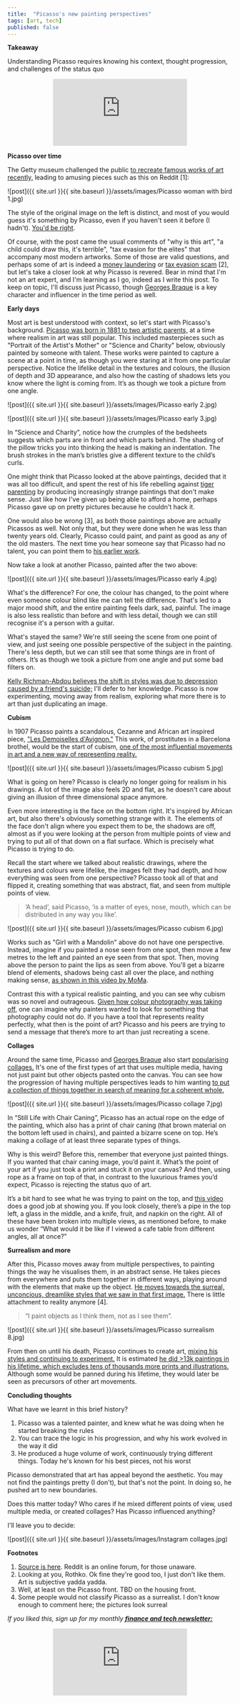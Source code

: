 ```yaml
---
title:  "Picasso's new painting perspectives"  
tags: [art, tech]
published: false
---
```


<style>
      .iframe-container {
        overflow: hidden;        
        padding-top: 50%; <!-- Calculated from the aspect ration of the content (in case of 16:9 it is 9/16= 0.5625) -->
        position: relative;
      }
      .iframe-container iframe { 
         border: 0;
         height: 100%; <!-- Finally, width and height are set to 100% so the iframe takes up 100% of the containers space. -->
         left: 0;
         position: absolute;
         top: 0;
         width: 100%;
         display: block;
         margin: 0 auto; <!-- center image -->
      }
      <!-- 4x3 Aspect Ratio -->
      .iframe-container-4x3 {
        padding-top: 75%;
      }
</style> 

**Takeaway**

Understanding Picasso requires knowing his context, thought progression, and challenges of the status quo

<div class="iframe-container-4x3">
  <p align="center"><iframe src="https://avoidboringpeople.substack.com/embed" frameborder="0" scrolling="no"> </iframe></p>
</div>

**Picasso over time**

The Getty museum challenged the public [to recreate famous works of art recently,](https://blogs.getty.edu/iris/getty-artworks-recreated-with-household-items-by-creative-geniuses-the-world-over/ "Getty") leading to amusing pieces such as this on Reddit \[1\]:

![post]({{ site.url }}{{ site.baseurl }}/assets/images/Picasso woman with bird 1.jpg)

The style of the original image on the left is distinct, and most of you would guess it's something by Picasso, even if you haven't seen it before (I hadn't). [You'd be right](https://www.wikiart.org/en/pablo-picasso/woman-with-bird-1970 "Woman with bird"). 

Of course, with the post came the usual comments of "why is this art", "a child could draw this, it's terrible", "tax evasion for the elites" that accompany most modern artworks. Some of those are valid questions, and perhaps some of art is indeed a [money laundering](https://www.natlawreview.com/article/art-and-money-laundering "money") or [tax evasion scam](https://newrepublic.com/article/147192/modern-art-serves-rich "tax") \[2\], but let's take a closer look at why Picasso is revered. Bear in mind that I'm not an art expert, and I'm learning as I go, indeed as I write this post. To keep on topic, I'll discuss just Picasso, though [Georges Braque](https://cubismsite.com/georges-braque-cubism/ "Braque") is a key character and influencer in the time period as well.

**Early days**

Most art is best understood with context, so let's start with Picasso's background. [Picasso was born in 1881 to two artistic parents,](https://mymodernmet.com/pablo-picasso-periods/ "Met") at a time where realism in art was still popular. This included masterpieces such as "Portrait of the Artist's Mother" or "Science and Charity" below, obviously painted by someone with talent. These works were painted to capture a scene at a point in time, as though you were staring at it from one particular perspective. Notice the lifelike detail in the textures and colours, the illusion of depth and 3D appearance, and also how the casting of shadows lets you know where the light is coming from. It’s as though we took a picture from one angle.

![post]({{ site.url }}{{ site.baseurl }}/assets/images/Picasso early 2.jpg)

![post]({{ site.url }}{{ site.baseurl }}/assets/images/Picasso early 3.jpg)

In “Science and Charity”, notice how the crumples of the bedsheets suggests which parts are in front and which parts behind. The shading of the pillow tricks you into thinking the head is making an indentation. The brush strokes in the man’s bristles give a different texture to the child’s curls. 

One might think that Picasso looked at the above paintings, decided that it was all too difficult, and spent the rest of his life rebelling against [tiger parenting](https://www.apadivisions.org/division-7/publications/newsletters/developmental/2013/07/tiger-parenting "tiger") by producing increasingly strange paintings that don't make sense. Just like how I've given up being able to afford a home, perhaps Picasso gave up on pretty pictures because he couldn't hack it.

One would also be wrong \[3\], as both those paintings above are actually Picassos as well. Not only that, but they were done when he was less than twenty years old. Clearly, Picasso could paint, and paint as good as any of the old masters. The next time you hear someone say that Picasso had no talent, you can point them to [his earlier work](https://mymodernmet.com/picasso-early-work/ "early").

Now take a look at another Picasso, painted after the two above:

![post]({{ site.url }}{{ site.baseurl }}/assets/images/Picasso early 4.jpg)

What's the difference? For one, the colour has changed, to the point where even someone colour blind like me can tell the difference. That's led to a major mood shift, and the entire painting feels dark, sad, painful. The image is also less realistic than before and with less detail, though we can still recognise it's a person with a guitar. 

What's stayed the same? We're still seeing the scene from one point of view, and just seeing one possible perspective of the subject in the painting. There's less depth, but we can still see that some things are in front of others. It’s as though we took a picture from one angle and put some bad filters on.

[Kelly Richman-Abdou believes the shift in styles was due to depression caused by a friend's suicide;](https://mymodernmet.com/pablo-picasso-periods/ "Met") I'll defer to her knowledge. Picasso is now experimenting, moving away from realism, exploring what more there is to art than just duplicating an image.

**Cubism**

In 1907 Picasso paints a scandalous, Cezanne and African art inspired piece, ["Les Demoiselles d'Avignon."](https://www.pablopicasso.org/avignon.jsp#prettyPhoto "Avignon") This work, of prostitutes in a Barcelona brothel, would be the start of cubism, [one of the most influential movements in art and a new way of representing reality.](https://www.tate.org.uk/art/art-terms/c/cubism "Tate")

![post]({{ site.url }}{{ site.baseurl }}/assets/images/Picasso cubism 5.jpg)

What is going on here? Picasso is clearly no longer going for realism in his drawings. A lot of the image also feels 2D and flat, as he doesn't care about giving an illusion of three dimensional space anymore. 

Even more interesting is the face on the bottom right. It's inspired by African art, but also there's obviously something strange with it. The elements of the face don't align where you expect them to be, the shadows are off, almost as if you were looking at the person from multiple points of view and trying to put all of that down on a flat surface. Which is precisely what Picasso is trying to do.

Recall the start where we talked about realistic drawings, where the textures and colours were lifelike, the images felt they had depth, and how everything was seen from one perspective? Picasso took all of that and flipped it, creating something that was abstract, flat, and seen from multiple points of view. 

> ‘A head’, said Picasso, ‘is a matter of eyes, nose, mouth, which can be distributed in any way you like’.

![post]({{ site.url }}{{ site.baseurl }}/assets/images/Picasso cubism 6.jpg)

Works such as "Girl with a Mandolin" above do not have one perspective. Instead, imagine if you painted a nose seen from one spot, then move a few metres to the left and painted an eye seen from that spot. Then, moving above the person to paint the lips as seen from above. You'll get a bizarre blend of elements, shadows being cast all over the place, and nothing making sense, [as shown in this video by MoMa](https://www.youtube.com/watch?v=rGZYfSzvPvs "Moma"). 

Contrast this with a typical realistic painting, and you can see why cubism was so novel and outrageous. [Given how colour photography was taking off](https://www.history.com/news/8-crucial-innovations-in-the-invention-of-photography "photo"), one can imagine why painters wanted to look for something that photography could not do. If you have a tool that represents reality perfectly, what then is the point of art? Picasso and his peers are trying to send a message that there’s more to art than just recreating a scene.

**Collages**

Around the same time, Picasso and [Georges Braque](https://cubismsite.com/georges-braque-cubism/ "Braque") also start [popularising collages.](https://cubismsite.com/picasso-collage/ "collage") It's one of the first types of art that uses multiple media, having not just paint but other objects pasted onto the canvas. You can see how the progression of having multiple perspectives leads to him wanting [to put a collection of things together in search of meaning for a coherent whole.](https://www.artsy.net/article/matthew-the-birth-of-collage-and-mixed-media "artsy")

![post]({{ site.url }}{{ site.baseurl }}/assets/images/Picasso collage 7.jpg)

In “Still Life with Chair Caning”, Picasso has an actual rope on the edge of the painting, which also has a print of chair caning (that brown material on the bottom left used in chairs), and painted a bizarre scene on top. He’s making a collage of at least three separate types of things.

Why is this weird? Before this, remember that everyone just painted things. If you wanted that chair caning image, you’d paint it. What’s the point of your art if you just took a print and stuck it on your canvas? And then, using rope as a frame on top of that, in contrast to the luxurious frames you’d expect, Picasso is rejecting the status quo of art. 

It’s a bit hard to see what he was trying to paint on the top, and [this video](https://www.khanacademy.org/humanities/art-1010/cubism-early-abstraction/cubism/v/picasso-still-life-with-chair-caning "video") does a good job at showing you. If you look closely, there’s a pipe in the top left, a glass in the middle, and a knife, fruit, and napkin on the right. All of these have been broken into multiple views, as mentioned before, to make us wonder “What would it be like if I viewed a cafe table from different angles, all at once?” 

**Surrealism and more**

After this, Picasso moves away from multiple perspectives, to painting things the way he visualises them, in an abstract sense. He takes pieces from everywhere and puts them together in different ways, playing around with the elements that make up the object. [He moves towards the surreal, unconcious, dreamlike styles that we saw in that first image.](https://focusonpicasso.com/product-category/surrealism-period/ "surreal") There is little attachment to reality anymore \[4\].

> “I paint objects as I think them, not as I see them”.

![post]({{ site.url }}{{ site.baseurl }}/assets/images/Picasso surrealism 8.jpg)

From then on until his death, Picasso continues to create art, [mixing his styles and continuing to experiment.](https://en.wikipedia.org/wiki/Pablo_Picasso#Later_works_to_final_years:_1949%E2%80%931973 "Picasso") It is estimated [he did >13k paintings in his lifetime, which excludes tens of thousands more prints and illustrations.](https://www.picassomio.com/art-articles/picasso-how-many-artworks-did-picasso-create-in-his-life-time.html "Total") Although some would be panned during his lifetime, they would later be seen as precursors of other art movements.

**Concluding thoughts**

What have we learnt in this brief history?

  1. Picasso was a talented painter, and knew what he was doing when he started breaking the rules
  2. You can trace the logic in his progression, and why his work evolved in the way it did
  3. He produced a huge volume of work, continuously trying different things. Today he's known for his best pieces, not his worst
  
Picasso demonstrated that art has appeal beyond the aesthetic. You may not find the paintings pretty (I don't), but that's not the point. In doing so, he pushed art to new boundaries. 

Does this matter today? Who cares if he mixed different points of view, used multiple media, or created collages? Has Picasso influenced anything?

I'll leave you to decide:

![post]({{ site.url }}{{ site.baseurl }}/assets/images/Instagram collages.jpg)

**Footnotes**

1. [Source is here](https://www.reddit.com/r/pics/comments/fvx8ko/recreation_of_pablo_picassos_painting_a_woman/ "Reddit"). Reddit is an online forum, for those unaware.
2. Looking at you, Rothko. Ok fine they're good too, I just don't like them. Art is subjective yadda yadda. 
3. Well, at least on the Picasso front. TBD on the housing front.
4. Some people would not classify Picasso as a surrealist. I don't know enough to comment here; the pictures look surreal

*If you liked this, sign up for my monthly* ***[finance and tech newsletter:](https://avoidboringpeople.substack.com/ "ABP")***

<div class="iframe-container-4x3">
  <p align="center"><iframe src="https://avoidboringpeople.substack.com/embed" frameborder="0" scrolling="no"> </iframe></p>
</div>
